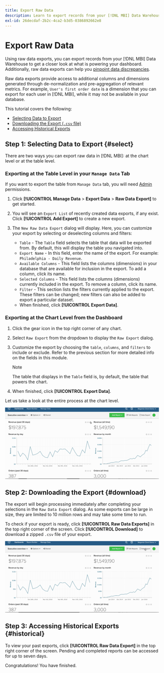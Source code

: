```yaml
---
title: Export Raw Data
description: Learn to export records from your [!DNL MBI] Data Warehouse to get a closer look at what is powering your dashboard.
exl-id: 26decdaf-2b2c-4ca2-b3d5-0386892662e8
---
```

# Export Raw Data

Using raw data exports, you can export records from your [!DNL MBI] Data Warehouse to get a closer look at what is powering your dashboard. Additionally, raw data exports can help you [pinpoint data discrepancies](https://experienceleague.adobe.com/docs/commerce-knowledge-base/kb/troubleshooting/miscellaneous/using-data-exports-to-pinpoint-discrepancies.html?lang=en).

Raw data exports provide access to additional columns and dimensions generated through de-normalization and pre-aggregation of relevant metrics. For example, `User's first order date` is a dimension that you can export for each user in [!DNL MBI], while it may not be available in your database.

This tutorial covers the following:

* [Selecting Data to Export](#select)
* [Downloading the Export (`.csv` file)](#download)
* [Accessing Historical Exports](#historical)

## Step 1: Selecting Data to Export {#select}

There are two ways you can export raw data in [!DNL MBI]: at the chart level or at the table level.

### Exporting at the Table Level in your `Manage Data` Tab

If you want to export the table from `Manage Data` tab, you will need [Admin](../administrator/user-management/user-management.md) permissions.

1. Click **[!UICONTROL Manage Data** > **Export Data** > **Raw Data Export]** to get started.
1. You will see an `Export List` of recently created data exports, if any exist. Click **[!UICONTROL Add Export]** to create a new export.
1. The `New Raw Data Export` dialog will display. Here, you can customize your export by selecting or deselecting columns and filters:

     * `Table` - The `Table` field selects the table that data will be exported from. By default, this will display the table you navigated into.
     * `Export Name` - In this field, enter the name of the export. For example: `Philadelphia - Daily Revenue`.
     * `Available Columns` - This field lists the columns (dimensions) in your database that are available for inclusion in the export. To add a column, click its name.
     * `Selected Columns` - This field lists the columns (dimensions) currently included in the export. To remove a column, click its name.
     * `Filter` - This section lists the filters currently applied to the export. These filters can be changed; new filters can also be added to export a particular dataset.
     * When finished, click **[!UICONTROL Export Data]**.

### Exporting at the Chart Level from the Dashboard

1. Click the gear icon in the top right corner of any chart.
1. Select `Raw Export` from the dropdown to display the `Raw Export` dialog.
1. Customize the export by choosing the `table`, `columns`, and `filters` to include or exclude. Refer to the previous section for more detailed info on the fields in this module. 
   >[!NOTE]
   >
   >The table that displays in the `Table` field is, by default, the table that powers the chart.

1. When finished, click **[!UICONTROL Export Data]**.

Let us take a look at the entire process at the chart level.

![](../assets/Chart-level_export.gif)

## Step 2: Downloading the Export {#download}

The export will begin processing immediately after completing your selections in the `Raw Data Export` dialog. As some exports can be large in size, they are limited to 10 million rows and may take some time to run.

To check if your export is ready, click **[!UICONTROL Raw Data Exports]** in the top right corner of the screen. Click **[!UICONTROL Download]** to download a zipped `.csv` file of your export.

![](../assets/Downloading_export.gif)

## Step 3: Accessing Historical Exports {#historical}

To view your past exports, click **[!UICONTROL Raw Data Export]** in the top right corner of the screen. Pending and completed reports can be accessed for up to seven days.

Congratulations! You have finished.
